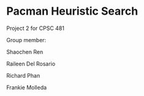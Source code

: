 # Pacman Heuristic Search
Project 2 for CPSC 481

Group member:

Shaochen Ren

Raileen Del Rosario

Richard Phan

Frankie Molleda

